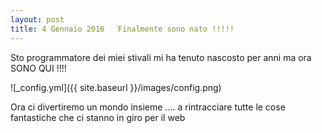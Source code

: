 ```yaml
---
layout: post
title: 4 Gennaio 2016   Finalmente sono nato !!!!!
---
```


Sto programmatore dei miei stivali mi ha tenuto nascosto per anni ma ora SONO QUI !!!!

![_config.yml]({{ site.baseurl }}/images/config.png)

Ora ci divertiremo un mondo insieme .... a rintracciare tutte le cose fantastiche che ci stanno in giro per il web

